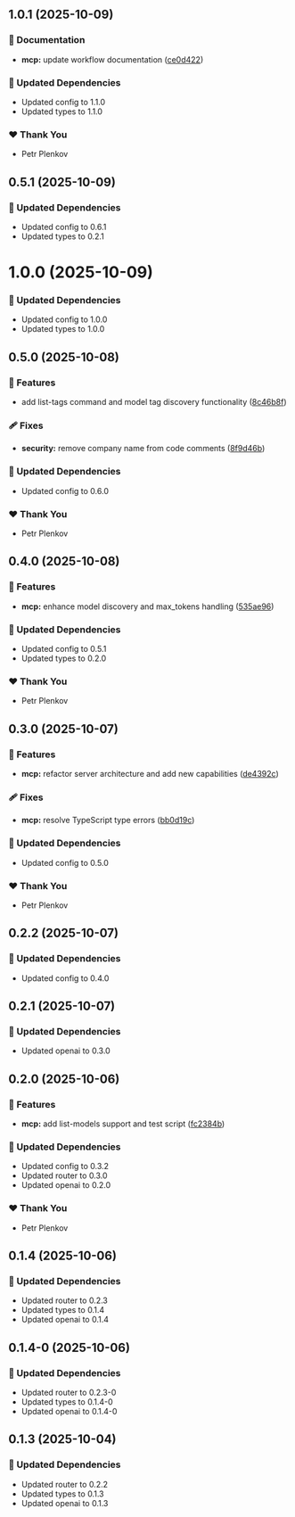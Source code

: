 ## 1.0.1 (2025-10-09)

### 📖 Documentation

- **mcp:** update workflow documentation ([ce0d422](https://github.com/genai-tools/anygpt/commit/ce0d422))

### 🧱 Updated Dependencies

- Updated config to 1.1.0
- Updated types to 1.1.0

### ❤️ Thank You

- Petr Plenkov

## 0.5.1 (2025-10-09)

### 🧱 Updated Dependencies

- Updated config to 0.6.1
- Updated types to 0.2.1

# 1.0.0 (2025-10-09)

### 🧱 Updated Dependencies

- Updated config to 1.0.0
- Updated types to 1.0.0

## 0.5.0 (2025-10-08)

### 🚀 Features

- add list-tags command and model tag discovery functionality ([8c46b8f](https://github.com/genai-tools/anygpt/commit/8c46b8f))

### 🩹 Fixes

- **security:** remove company name from code comments ([8f9d46b](https://github.com/genai-tools/anygpt/commit/8f9d46b))

### 🧱 Updated Dependencies

- Updated config to 0.6.0

### ❤️ Thank You

- Petr Plenkov

## 0.4.0 (2025-10-08)

### 🚀 Features

- **mcp:** enhance model discovery and max_tokens handling ([535ae96](https://github.com/genai-tools/anygpt/commit/535ae96))

### 🧱 Updated Dependencies

- Updated config to 0.5.1
- Updated types to 0.2.0

### ❤️ Thank You

- Petr Plenkov

## 0.3.0 (2025-10-07)

### 🚀 Features

- **mcp:** refactor server architecture and add new capabilities ([de4392c](https://github.com/genai-tools/anygpt/commit/de4392c))

### 🩹 Fixes

- **mcp:** resolve TypeScript type errors ([bb0d19c](https://github.com/genai-tools/anygpt/commit/bb0d19c))

### 🧱 Updated Dependencies

- Updated config to 0.5.0

### ❤️ Thank You

- Petr Plenkov

## 0.2.2 (2025-10-07)

### 🧱 Updated Dependencies

- Updated config to 0.4.0

## 0.2.1 (2025-10-07)

### 🧱 Updated Dependencies

- Updated openai to 0.3.0

## 0.2.0 (2025-10-06)

### 🚀 Features

- **mcp:** add list-models support and test script ([fc2384b](https://github.com/genai-tools/anygpt/commit/fc2384b))

### 🧱 Updated Dependencies

- Updated config to 0.3.2
- Updated router to 0.3.0
- Updated openai to 0.2.0

### ❤️ Thank You

- Petr Plenkov

## 0.1.4 (2025-10-06)

### 🧱 Updated Dependencies

- Updated router to 0.2.3
- Updated types to 0.1.4
- Updated openai to 0.1.4

## 0.1.4-0 (2025-10-06)

### 🧱 Updated Dependencies

- Updated router to 0.2.3-0
- Updated types to 0.1.4-0
- Updated openai to 0.1.4-0

## 0.1.3 (2025-10-04)

### 🧱 Updated Dependencies

- Updated router to 0.2.2
- Updated types to 0.1.3
- Updated openai to 0.1.3
